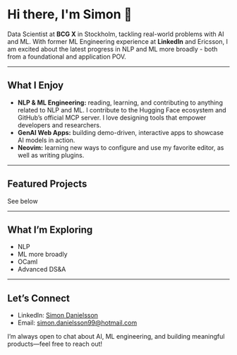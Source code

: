 # Hi there, I'm Simon 👋

Data Scientist at **BCG X** in Stockholm, tackling real-world problems with AI and ML. With former ML Engineering experience at **LinkedIn** and Ericsson, I am excited about the latest progress in NLP and ML more broadly - both from a foundational and application POV.

---

##  What I Enjoy

- **NLP & ML Engineering:** reading, learning, and contributing to anything related to NLP and ML. I contribute to the Hugging Face ecosystem and GitHub’s official MCP server. I love designing tools that empower developers and researchers.
- **GenAI Web Apps:** building demo-driven, interactive apps to showcase AI models in action.
- **Neovim:** learning new ways to configure and use my favorite editor, as well as writing plugins.
  
---

##  Featured Projects

See below

---

##  What I’m Exploring

- NLP
- ML more broadly
- OCaml
- Advanced DS&A

---

##  Let’s Connect

- LinkedIn: [Simon Danielsson](https://www.linkedin.com/in/simon-danielsson/)  
- Email: [simon.danielsson99@hotmail.com](simon.danielsson99@hotmail.com)

I’m always open to chat about AI, ML engineering, and building meaningful products—feel free to reach out!

<!--
**simondanielsson/simondanielsson** is a ✨ _special_ ✨ repository because its `README.md` (this file) appears on your GitHub profile.

Here are some ideas to get you started:

- 🔭 I’m currently working on ...
- 🌱 I’m currently learning ...
- 👯 I’m looking to collaborate on ...
- 🤔 I’m looking for help with ...
- 💬 Ask me about ...
- 📫 How to reach me: ...
- 😄 Pronouns: ...
- ⚡ Fun fact: ...
-->

